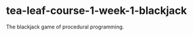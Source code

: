 tea-leaf-course-1-week-1-blackjack
==================================

The blackjack game of procedural programming.
